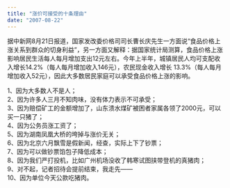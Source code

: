 ```yaml
---
title: "涨价可接受的十条理由"
date: "2007-08-22"
---
```


据中新网8月21日报道，国家发改委价格司司长曹长庆先生一方面说“食品价格上涨关系到群众的切身利益”，另一方面又解释：据国家统计局测算，食品价格上涨影响居民生活每人每月增加支出12元左右。今年上半年，城镇居民人均可支配收入增长14.2%（每人每月增加收入146元），农民现金收入增长 13.3%（每人每月增加收入52元），因此大多数居民家庭可以承受食品价格上涨的影响。

1、因为大多数人不是人；  
2、因为许多人三月不知肉味，没有体力表示不可承受；  
3、因为赔偿矿工的金额增加了，山东溃水煤矿被困者家属各领了2000元，可以买一只猪了；  
4、因为公务员涨工资了；  
5、因为湖南凤凰大桥的垮掉与涨价无关；  
6、因为北京六月飘雪是假新闻，经查，实际上下了钞票；  
7、因为可以做钞票馅包子降低成本；  
8、因为我们严打投机，比如广州机场没收了韩寒试图挟带登机的真猪肉；  
9、对不起，记者招待会提前结束，我走先——  
10、因为单位今天公款吃猪肉。
